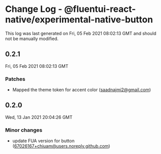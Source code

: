 # Change Log - @fluentui-react-native/experimental-native-button

This log was last generated on Fri, 05 Feb 2021 08:02:13 GMT and should not be manually modified.

<!-- Start content -->

## 0.2.1

Fri, 05 Feb 2021 08:02:13 GMT

### Patches

- Mapped the theme token for accent color (saadnajmi2@gmail.com)

## 0.2.0

Wed, 13 Jan 2021 20:04:26 GMT

### Minor changes

- update FUA version for button (67026167+chiuam@users.noreply.github.com)
